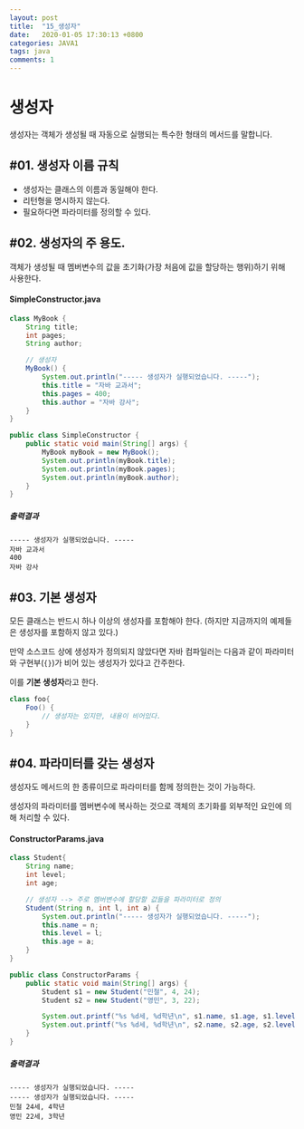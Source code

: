 ```yaml
---
layout: post
title:  "15_생성자"
date:   2020-01-05 17:30:13 +0800
categories: JAVA1
tags: java
comments: 1
---
```


  # 생성자

생성자는 객체가 생성될 때 자동으로 실행되는 특수한 형태의 메서드를 말합니다.

## #01. 생성자 이름 규칙

- 생성자는 클래스의 이름과 동일해야 한다.
- 리턴형을 명시하지 않는다.
- 필요하다면 파라미터를 정의할 수 있다.

## #02. 생성자의 주 용도.

객체가 생성될 때 멤버변수의 값을 초기화(가장 처음에 값을 할당하는 행위)하기 위해 사용한다.

#### SimpleConstructor.java

```java
class MyBook {
	String title;
	int pages;
	String author;

	// 생성자
	MyBook() {
		System.out.println("----- 생성자가 실행되었습니다. -----");
		this.title = "자바 교과서";
		this.pages = 400;
		this.author = "자바 강사";
	}
}

public class SimpleConstructor {
	public static void main(String[] args) {
		MyBook myBook = new MyBook();
		System.out.println(myBook.title);
		System.out.println(myBook.pages);
		System.out.println(myBook.author);
	}
}
```

##### 출력결과

	----- 생성자가 실행되었습니다. -----
	자바 교과서
	400
	자바 강사

## #03. 기본 생성자

모든 클래스는 반드시 하나 이상의 생성자를 포함해야 한다. (하지만 지금까지의 예제들은 생성자를 포함하지 않고 있다.)

만약 소스코드 상에 생성자가 정의되지 않았다면 자바 컴파일러는 다음과 같이 파라미터와 구현부(`{}`)가 비어 있는 생성자가 있다고 간주한다.

이를 **기본 생성자**라고 한다.

```java
class foo{
	Foo() {
		// 생성자는 있지만, 내용이 비어있다.
	}
}
```

## #04. 파라미터를 갖는 생성자

생성자도 메서드의 한 종류이므로 파라미터를 함께 정의한는 것이 가능하다.

생성자의 파라미터를 멤버변수에 복사하는 것으로 객체의 초기화를 외부적인 요인에 의해 처리할 수 있다.

#### ConstructorParams.java

```java
class Student{
	String name;
	int level;
	int age;

	// 생성자 --> 주로 멤버변수에 할당할 값들을 파라미터로 정의
	Student(String n, int l, int a) {
		System.out.println("----- 생성자가 실행되었습니다. -----");
		this.name = n;
		this.level = l;
		this.age = a;
	}
}

public class ConstructorParams {
	public static void main(String[] args) {
		Student s1 = new Student("민철", 4, 24);
		Student s2 = new Student("영민", 3, 22);

		System.out.printf("%s %d세, %d학년\n", s1.name, s1.age, s1.level);
		System.out.printf("%s %d세, %d학년\n", s2.name, s2.age, s2.level);
	}
}
```

##### 출력결과

	----- 생성자가 실행되었습니다. -----
	----- 생성자가 실행되었습니다. -----
	민철 24세, 4학년
	영민 22세, 3학년